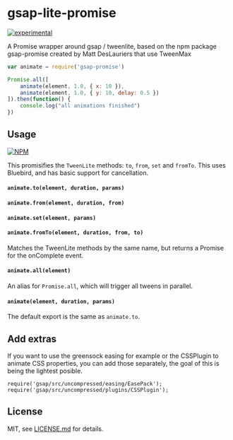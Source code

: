 # gsap-lite-promise

[![experimental](http://badges.github.io/stability-badges/dist/experimental.svg)](http://github.com/badges/stability-badges)

A Promise wrapper around gsap / tweenlite, based on the npm package gsap-promise created by Matt DesLauriers that use TweenMax

```js
var animate = require('gsap-promise')

Promise.all([
	animate(element, 1.0, { x: 10 }),
	animate(element, 1.0, { y: 10, delay: 0.5 })
]).then(function() {
	console.log("all animations finished")
})
```

## Usage

[![NPM](https://nodei.co/npm/gsap-lite-promise.png)](https://nodei.co/npm/gsap-lite-promise/)

This promisifies the `TweenLite` methods: `to`, `from`, `set` and `fromTo`. This uses Bluebird, and has basic support for cancellation.

#### ```animate.to(element, duration, params)```
#### ```animate.from(element, duration, from)```
#### ```animate.set(element, params)```
#### ```animate.fromTo(element, duration, from, to)```

Matches the TweenLite methods by the same name, but returns a Promise for the onComplete event.

#### ```animate.all(element)```

An alias for `Promise.all`, which will trigger all tweens in parallel.

#### ```animate(element, duration, params)```

The default export is the same as `animate.to`.

## Add extras

If you want to use the greensock easing for example or the CSSPlugin to animate CSS properties, you can add those separately, the goal of this is being the lightest posible.

```
require('gsap/src/uncompressed/easing/EasePack');
require('gsap/src/uncompressed/plugins/CSSPlugin');
```

## License

MIT, see [LICENSE.md](http://github.com/iranreyes/gsap-lite-promise/blob/master/LICENSE.md) for details.
